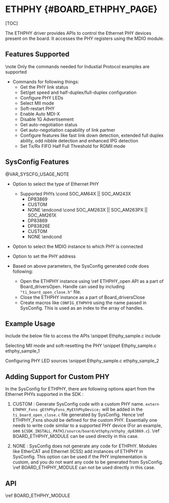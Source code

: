 # ETHPHY {#BOARD_ETHPHY_PAGE}

[TOC]

The ETHPHY driver provides APIs to control the Ethernet PHY devices present on
the board. It accesses the PHY registers using the MDIO module.

## Features Supported

\note Only the commands needed for Industial Protocol examples are supported

- Commands for following things:
    - Get the PHY link status
    - Set/get speed and half-duplex/full-duplex configuration
    - Configure PHY LEDs
    - Select MII mode
    - Soft-restart PHY
    - Enable Auto MDI-X
    - Disable 1G Advertisement
    - Get auto-negotiation status
    - Get auto-negotiation capability of link partner
    - Configure features like fast link down detection, extended full duplex ability, odd nibble detection and enhanced IPG detection
    - Set Tx/Rx FIFO Half Full Threshold for RGMII mode

## SysConfig Features

@VAR_SYSCFG_USAGE_NOTE

- Option to select the type of Ethernet PHY
    - Supported PHYs
\cond SOC_AM64X || SOC_AM243X
        - DP83869
        - CUSTOM
        - NONE
\endcond
\cond SOC_AM263X || SOC_AM263PX || SOC_AM261X
        - DP83869
        - DP83826E
        - CUSTOM
        - NONE
\endcond
- Option to select the MDIO instance to which PHY is connected
- Option to set the PHY address

- Based on above parameters, the SysConfig generated code does following:
    - Open the ETHPHY instance using \ref ETHPHY_open API as a part of Board_driversOpen. Handle can used by including `"ti_board_open_close.h"` file.
    - Close the ETHPHY instance as a part of Board_driversClose
    - Create macros like `CONFIG_ETHPHY0` using the name passed in SysConfig. This is used as an index to the array of handles.

## Example Usage

Include the below file to access the APIs
\snippet Ethphy_sample.c include

Selecting MII mode and soft-resetting the PHY
\snippet Ethphy_sample.c ethphy_sample_1

Configuring PHY LED sources
\snippet Ethphy_sample.c ethphy_sample_2

## Adding Support for Custom PHY

In the SysConfig for ETHPHY, there are following options apart from the Ethernet PHYs supported in the SDK :

1. CUSTOM : Generate SysConfig code with a custom PHY name. `extern ETHPHY_Fxns gEthPhyFxns_MyEthPhyDevice;` will be added in the `ti_board_open_close.c` file generated by SysConfig. Hence \ref ETHPHY_Fxns should be defined for the custom PHY. Essentially one needs to write code similar to a supported PHY device (For an example, see `${SDK_INSTALL_PATH}/source/board/ethphy/ethphy_dp83869.c`). \ref BOARD_ETHPHY_MODULE can be used directly in this case.

2. NONE : SysConfig does not generate any code for ETHPHY. Modules like EtherCAT and Ethernet (ICSS) add instances of ETHPHY in SysConfig. This option can be used if the PHY implementation is custom, and you do not want any code to be generated from SysConfig. \ref BOARD_ETHPHY_MODULE can not be used directly in this case.

## API

\ref BOARD_ETHPHY_MODULE